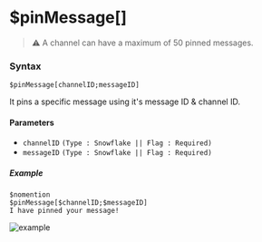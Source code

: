 # $pinMessage[]

> ⚠️ A channel can have a maximum of 50 pinned messages.

### Syntax
```
$pinMessage[channelID;messageID]
```
It pins a specific message using it's message ID & channel ID.

#### Parameters 
- `channelID` `(Type : Snowflake || Flag : Required)`
- `messageID` `(Type : Snowflake || Flag : Required)`

##### Example
```
$nomention
$pinMessage[$channelID;$messageID]
I have pinned your message!
```
![example](https://user-images.githubusercontent.com/95774950/180184192-bb11736d-1f92-4ce9-b3e0-df513179fa0c.png)
